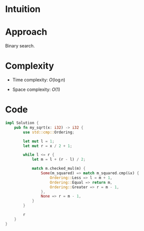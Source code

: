 # Intuition
<!-- Describe your first thoughts on how to solve this problem. -->

# Approach
<!-- Describe your approach to solving the problem. -->
Binary search.

# Complexity
- Time complexity: $O(\log n)$
<!-- Add your time complexity here, e.g. $$O(n)$$ -->

- Space complexity: $O(1)$
<!-- Add your space complexity here, e.g. $$O(n)$$ -->

# Code
```rs
impl Solution {
    pub fn my_sqrt(x: i32) -> i32 {
        use std::cmp::Ordering;

        let mut l = 1;
        let mut r = x / 2 + 1;

        while l <= r {
            let m = l + (r - l) / 2;

            match m.checked_mul(m) {
                Some(m_squared) => match m_squared.cmp(&x) {
                    Ordering::Less => l = m + 1,
                    Ordering::Equal => return m,
                    Ordering::Greater => r = m - 1,
                },
                None => r = m - 1,
            }
        }

        r
    }
}
```
